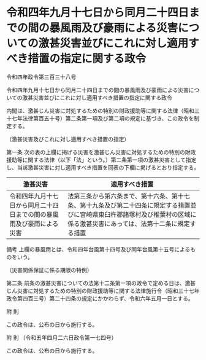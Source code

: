 # 令和四年九月十七日から同月二十四日までの間の暴風雨及び豪雨による災害についての激甚災害並びにこれに対し適用すべき措置の指定に関する政令

令和四年政令第三百三十八号

令和四年九月十七日から同月二十四日までの間の暴風雨及び豪雨による災害についての激甚災害並びにこれに対し適用すべき措置の指定に関する政令

内閣は、激甚じん災害に対処するための特別の財政援助等に関する法律（昭和三十七年法律第百五十号）第二条第一項及び第二項の規定に基づき、この政令を制定する。

（激甚災害及びこれに対し適用すべき措置の指定）

第一条 次の表の上欄に掲げる災害を激甚じん災害に対処するための特別の財政援助等に関する法律（以下「法」という。）第二条第一項の激甚災害として指定し、当該激甚災害に対し適用すべき措置を同表の下欄に掲げるとおり指定する。

激甚災害 | 適用すべき措置  
---|---  
令和四年九月十七日から同月二十四日までの間の暴風雨及び豪雨による災害 | 法第三条から第六条まで、第十六条、第十七条、第十九条及び第二十四条に規定する措置並びに宮崎県東臼杵郡諸塚村及び椎葉村の区域に係る激甚災害にあっては、法第十二条に規定する措置  
備考 上欄の暴風雨とは、令和四年台風第十四号及び同年台風第十五号によるものをいう。  
  
（災害関係保証に係る期限の特例）

第二条 前条の激甚災害についての法第十二条第一項の政令で定める日は、激甚じん災害に対処するための特別の財政援助等に関する法律施行令（昭和三十七年政令第四百三号）第二十四条の規定にかかわらず、令和六年五月一日とする。

附 則

この政令は、公布の日から施行する。

附 則 （令和五年四月二六日政令第一七四号）

この政令は、公布の日から施行する。
